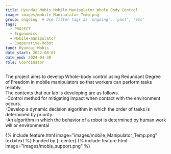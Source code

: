 ```yaml
---
title: Hyundai Mobis Mobile Manipulator Whole Body Control
image: images/mobile_Manipulator_Temp.png
group: ongoing  # Use filter tags as 'ongoing', 'past', 'etc'
tags:
  - PROJECT
  - Ergonomics
  - Mobile-manipulator
  - Cooperative-Robot
fund: Hyundai Mobis
date_start: 2022-08-01
date_end: 2024-04-30
role: Coordinator
---
```


The project aims to develop Whole-body control using Redundant Degree of Freedom in mobile manipulators so that workers can perform tasks reliably.  
The contents that our lab is developing are as follows.  
-Control method for mitigating impact when contact with the environment occurs.  
-Develop a dynamic decision algorithm in which the order of tasks is determined by priority.  
-An algorithm in which the behavior of a robot is determined by human work will or environmental 

{%
  include feature.html
  image="images/mobile_Manipulator_Temp.png"
  text=text
%}
Funded by 
{:.center}
{%
  include feature.html
  image="images/mobis_support.png"
%}